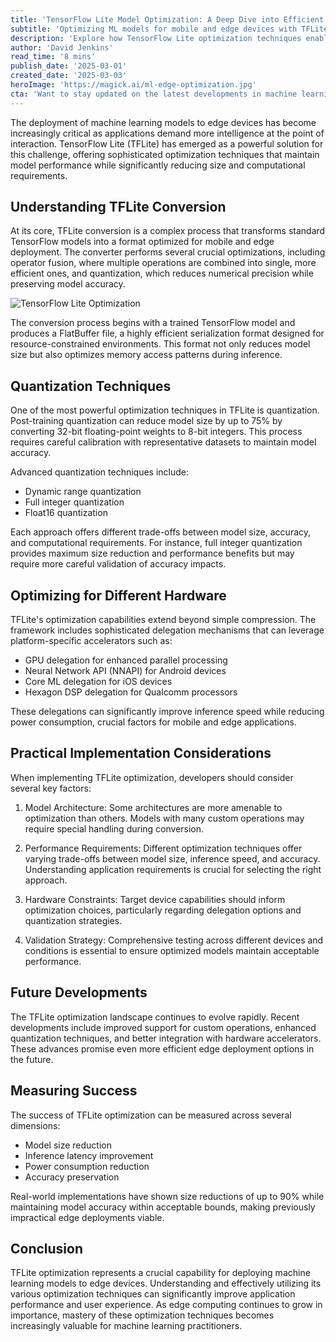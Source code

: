 ```yaml
---
title: 'TensorFlow Lite Model Optimization: A Deep Dive into Efficient Edge Deployment'
subtitle: 'Optimizing ML models for mobile and edge devices with TFLite'
description: 'Explore how TensorFlow Lite optimization techniques enable efficient deployment of machine learning models to edge devices, including quantization methods, hardware acceleration, and practical implementation strategies for maintaining performance while reducing model size.'
author: 'David Jenkins'
read_time: '8 mins'
publish_date: '2025-03-01'
created_date: '2025-03-03'
heroImage: 'https://magick.ai/ml-edge-optimization.jpg'
cta: 'Want to stay updated on the latest developments in machine learning optimization and edge deployment? Follow us on LinkedIn for expert insights, technical deep dives, and industry best practices that help you build better ML solutions.'
---
```


The deployment of machine learning models to edge devices has become increasingly critical as applications demand more intelligence at the point of interaction. TensorFlow Lite (TFLite) has emerged as a powerful solution for this challenge, offering sophisticated optimization techniques that maintain model performance while significantly reducing size and computational requirements.

## Understanding TFLite Conversion

At its core, TFLite conversion is a complex process that transforms standard TensorFlow models into a format optimized for mobile and edge deployment. The converter performs several crucial optimizations, including operator fusion, where multiple operations are combined into single, more efficient ones, and quantization, which reduces numerical precision while preserving model accuracy.

![TensorFlow Lite Optimization](https://magick.ai/ml-edge-optimization.jpg)

The conversion process begins with a trained TensorFlow model and produces a FlatBuffer file, a highly efficient serialization format designed for resource-constrained environments. This format not only reduces model size but also optimizes memory access patterns during inference.

## Quantization Techniques

One of the most powerful optimization techniques in TFLite is quantization. Post-training quantization can reduce model size by up to 75% by converting 32-bit floating-point weights to 8-bit integers. This process requires careful calibration with representative datasets to maintain model accuracy.

Advanced quantization techniques include:
- Dynamic range quantization
- Full integer quantization
- Float16 quantization

Each approach offers different trade-offs between model size, accuracy, and computational requirements. For instance, full integer quantization provides maximum size reduction and performance benefits but may require more careful validation of accuracy impacts.

## Optimizing for Different Hardware

TFLite's optimization capabilities extend beyond simple compression. The framework includes sophisticated delegation mechanisms that can leverage platform-specific accelerators such as:
- GPU delegation for enhanced parallel processing
- Neural Network API (NNAPI) for Android devices
- Core ML delegation for iOS devices
- Hexagon DSP delegation for Qualcomm processors

These delegations can significantly improve inference speed while reducing power consumption, crucial factors for mobile and edge applications.

## Practical Implementation Considerations

When implementing TFLite optimization, developers should consider several key factors:

1. Model Architecture: Some architectures are more amenable to optimization than others. Models with many custom operations may require special handling during conversion.

2. Performance Requirements: Different optimization techniques offer varying trade-offs between model size, inference speed, and accuracy. Understanding application requirements is crucial for selecting the right approach.

3. Hardware Constraints: Target device capabilities should inform optimization choices, particularly regarding delegation options and quantization strategies.

4. Validation Strategy: Comprehensive testing across different devices and conditions is essential to ensure optimized models maintain acceptable performance.

## Future Developments

The TFLite optimization landscape continues to evolve rapidly. Recent developments include improved support for custom operations, enhanced quantization techniques, and better integration with hardware accelerators. These advances promise even more efficient edge deployment options in the future.

## Measuring Success

The success of TFLite optimization can be measured across several dimensions:
- Model size reduction
- Inference latency improvement
- Power consumption reduction
- Accuracy preservation

Real-world implementations have shown size reductions of up to 90% while maintaining model accuracy within acceptable bounds, making previously impractical edge deployments viable.

## Conclusion

TFLite optimization represents a crucial capability for deploying machine learning models to edge devices. Understanding and effectively utilizing its various optimization techniques can significantly improve application performance and user experience. As edge computing continues to grow in importance, mastery of these optimization techniques becomes increasingly valuable for machine learning practitioners.
